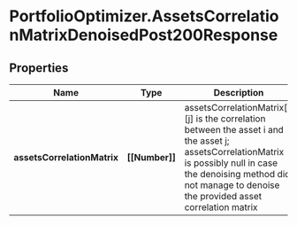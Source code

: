 # PortfolioOptimizer.AssetsCorrelationMatrixDenoisedPost200Response

## Properties

Name | Type | Description | Notes
------------ | ------------- | ------------- | -------------
**assetsCorrelationMatrix** | **[[Number]]** | assetsCorrelationMatrix[i][j] is the correlation between the asset i and the asset j; assetsCorrelationMatrix is possibly null in case the denoising method did not manage to denoise the provided asset correlation matrix | 


